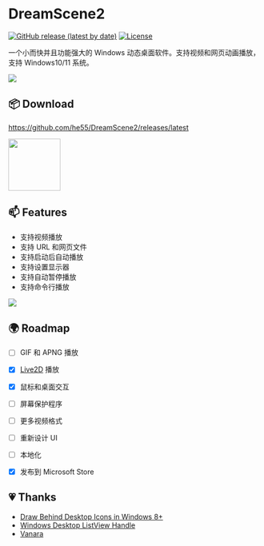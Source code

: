 # DreamScene2
[![GitHub release (latest by date)](https://img.shields.io/github/v/release/he55/DreamScene2)](https://github.com/he55/DreamScene2/releases/latest)
[![License](https://img.shields.io/github/license/he55/DreamScene2)](https://github.com/he55/DreamScene2/blob/main/LICENSE)

一个小而快并且功能强大的 Windows 动态桌面软件。支持视频和网页动画播放，支持 Windows10/11 系统。

![](images/Hiyori.gif)


## 📦 Download
https://github.com/he55/DreamScene2/releases/latest

<a href="https://www.microsoft.com/store/apps/9PLPG9M93TLC">
    <img src="https://getbadgecdn.azureedge.net/images/English_L.png" height="104">
</a>


## 📫 Features
- 支持视频播放
- 支持 URL 和网页文件
- 支持启动后自动播放
- 支持设置显示器
- 支持自动暂停播放
- 支持命令行播放

![](images/settings.png)


## 🌍 Roadmap
- [ ] GIF 和 APNG 播放
- [x] [Live2D](https://www.live2d.com/) 播放
- [x] 鼠标和桌面交互
- [ ] 屏幕保护程序
- [ ] 更多视频格式
- [ ] 重新设计 UI
- [ ] 本地化
- [x] 发布到 Microsoft Store


## 💗 Thanks
- [Draw Behind Desktop Icons in Windows 8+](https://www.codeproject.com/Articles/856020/Draw-Behind-Desktop-Icons-in-Windows-plus)
- [Windows Desktop ListView Handle](https://blog.syedgakbar.com/2013/01/19/windows-desktop-listview-handle/)
- [Vanara](https://github.com/dahall/Vanara)

